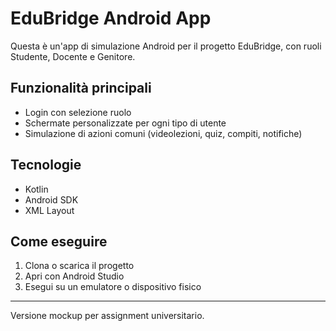 # EduBridge Android App

Questa è un'app di simulazione Android per il progetto EduBridge, con ruoli Studente, Docente e Genitore.

## Funzionalità principali
- Login con selezione ruolo
- Schermate personalizzate per ogni tipo di utente
- Simulazione di azioni comuni (videolezioni, quiz, compiti, notifiche)

## Tecnologie
- Kotlin
- Android SDK
- XML Layout

## Come eseguire
1. Clona o scarica il progetto
2. Apri con Android Studio
3. Esegui su un emulatore o dispositivo fisico

---

Versione mockup per assignment universitario.
